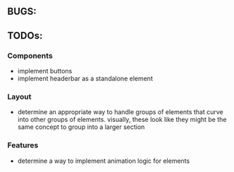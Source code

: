 ## BUGS:

## TODOs:

### Components
- implement buttons
- implement headerbar as a standalone element

### Layout
- determine an appropriate way to handle groups of elements that curve into other groups of elements. visually, these look like they might be the same concept to group into a larger section

### Features
- determine a way to implement animation logic for elements
